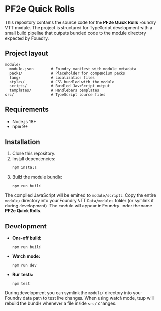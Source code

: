 # PF2e Quick Rolls

This repository contains the source code for the **PF2e Quick Rolls** Foundry VTT module. The project is structured for TypeScript development with a small build pipeline that outputs bundled code to the module directory expected by Foundry.

## Project layout

```
module/
  module.json        # Foundry manifest with module metadata
  packs/             # Placeholder for compendium packs
  lang/              # Localization files
  styles/            # CSS bundled with the module
  scripts/           # Bundled JavaScript output
  templates/         # Handlebars templates
src/                 # TypeScript source files
```

## Requirements

- Node.js 18+
- npm 9+

## Installation

1. Clone this repository.
2. Install dependencies:
   ```bash
   npm install
   ```
3. Build the module bundle:
   ```bash
   npm run build
   ```

The compiled JavaScript will be emitted to `module/scripts`. Copy the entire `module/` directory into your Foundry VTT `Data/modules` folder (or symlink it during development). The module will appear in Foundry under the name **PF2e Quick Rolls**.

## Development

- **One-off build:**
  ```bash
  npm run build
  ```
- **Watch mode:**
  ```bash
  npm run dev
  ```
- **Run tests:**
  ```bash
  npm test
  ```

During development you can symlink the `module/` directory into your Foundry data path to test live changes. When using watch mode, tsup will rebuild the bundle whenever a file inside `src/` changes.
